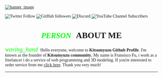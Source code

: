 <a href="https://github.com/Myucisko/"><img src="https://media.discordapp.net/attachments/1023935690318303282/1070187941973999666/Banner.png" alt="banner_image"></a>

<!-- ------------------------------------------------------------ [ Badge ] -->

![Twitter Follow](https://img.shields.io/twitter/follow/Myucisko?color=%231DA1F2&logo=twitter&style=for-the-badge)
![GitHub followers](https://img.shields.io/github/followers/myucisko?color=3C3C3C&label=Github&logo=Github&style=for-the-badge)
![Discord](https://img.shields.io/discord/914001622387019816?logo=discord&style=for-the-badge)
![YouTube Channel Subscribers](https://img.shields.io/youtube/channel/subscribers/UCLMJ48Fmi8xRy6dncKTPJKQ?color=%23FFFFFF&label=Subscriber&logo=YouTube&logoColor=%23FF0000&style=for-the-badge)

<!-- ------------------------------------------------------------ [ Information ] -->

<h1>
    <i class="material-symbols-outlined" style="font-size: 25px; padding-right: 10px; color: #00FF00;">person</i>
    About Me
</h1>

<p>
    <i class="material-symbols-outlined" style="font-size: 20px; padding-right: 5px; color: #00FF00;">waving_hand</i>
    Hello everyone, welcome to <b>Kitsumyuzu Github Profile</b>.
    I'm known as the founder of <b>Kitsumyuzu community</b>, My name is Fransisco Fu, i work as a freelancer i do a service of web programming and 3D modeling. If you're interested to order service from me <a href="https://fiverr.com/">click here</a>. Thank you very much!
</p>

---

<!-- ------------------------------------------------------------ -->

<style>

    @import url('https://fonts.googleapis.com/css2?family=Lobster&display=swap');
    @import url('https://fonts.googleapis.com/css2?family=Itim&display=swap');
    @import url('https://fonts.googleapis.com/css2?family=Pacifico&display=swap');
    @import url('https://fonts.googleapis.com/css2?family=Indie+Flower&display=swap');


    h1 {

        font-family: 'Indie Flower', cursive;
        text-transform: uppercase;
        text-align: center;

    }

    p {

        font-family: 'Itim', cursive;

    }

</style>

<link rel="stylesheet" href="https://fonts.googleapis.com/css2?family=Material+Symbols+Outlined:opsz,wght,FILL,GRAD@48,400,0,0"/>
